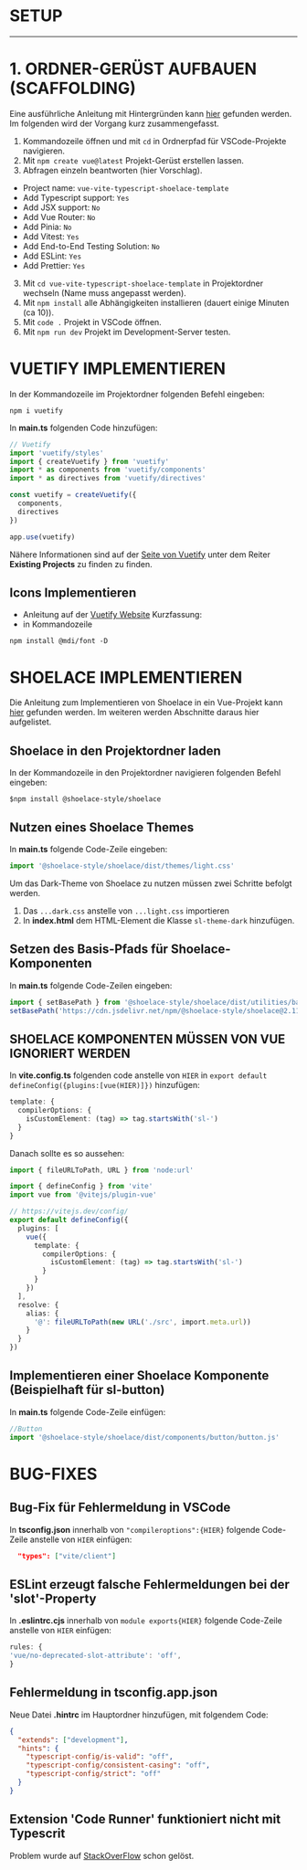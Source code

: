# **SETUP**

---

# 1. ORDNER-GERÜST AUFBAUEN (SCAFFOLDING)

Eine ausführliche Anleitung mit Hintergründen kann [hier](https://vuejs.org/guide/quick-start.html#local) gefunden werden. Im folgenden wird der Vorgang kurz zusammengefasst.

1. Kommandozeile öffnen und mit `cd` in Ordnerpfad für VSCode-Projekte navigieren.
2. Mit `npm create vue@latest` Projekt-Gerüst erstellen lassen.
3. Abfragen einzeln beantworten (hier Vorschlag).

- Project name: `vue-vite-typescript-shoelace-template`
- Add Typescript support: `Yes`
- Add JSX support: `No`
- Add Vue Router: `No`
- Add Pinia: `No`
- Add Vitest: `Yes`
- Add End-to-End Testing Solution: `No`
- Add ESLint: `Yes`
- Add Prettier: `Yes`

3. Mit `cd vue-vite-typescript-shoelace-template` in Projektordner wechseln (Name muss angepasst werden).
4. Mit `npm install` alle Abhängigkeiten installieren (dauert einige Minuten (ca 10)).
5. Mit `code .` Projekt in VSCode öffnen.
6. Mit `npm run dev` Projekt im Development-Server testen.

# VUETIFY IMPLEMENTIEREN

In der Kommandozeile im Projektordner folgenden Befehl eingeben:

```Shell
npm i vuetify
```

In **main.ts** folgenden Code hinzufügen:

```ts
// Vuetify
import 'vuetify/styles'
import { createVuetify } from 'vuetify'
import * as components from 'vuetify/components'
import * as directives from 'vuetify/directives'

const vuetify = createVuetify({
  components,
  directives
})

app.use(vuetify)
```

Nähere Informationen sind auf der [Seite von Vuetify](https://vuetifyjs.com/en/getting-started/installation/#existing-projects) unter dem Reiter **Existing Projects** zu finden zu finden.

## Icons Implementieren

- Anleitung auf der [Vuetify Website](https://vuetifyjs.com/en/features/icon-fonts/#installing-icon-fonts)
  Kurzfassung:
- in Kommandozeile

```
npm install @mdi/font -D
```

# SHOELACE IMPLEMENTIEREN

Die Anleitung zum Implementieren von Shoelace in ein Vue-Projekt kann [hier](https://shoelace.style/frameworks/vue) gefunden werden.
Im weiteren werden Abschnitte daraus hier aufgelistet.

## Shoelace in den Projektordner laden

In der Kommandozeile in den Projektordner navigieren folgenden Befehl eingeben:

```shell
$npm install @shoelace-style/shoelace
```

## Nutzen eines Shoelace Themes

In **main.ts** folgende Code-Zeile eingeben:

```ts
import '@shoelace-style/shoelace/dist/themes/light.css'
```

Um das Dark-Theme von Shoelace zu nutzen müssen zwei Schritte befolgt werden.

1. Das `...dark.css` anstelle von `...light.css` importieren
2. In **index.html** dem HTML-Element die Klasse `sl-theme-dark` hinzufügen.

## Setzen des Basis-Pfads für Shoelace-Komponenten

In **main.ts** folgende Code-Zeilen eingeben:

```ts
import { setBasePath } from '@shoelace-style/shoelace/dist/utilities/base-path.js'
setBasePath('https://cdn.jsdelivr.net/npm/@shoelace-style/shoelace@2.11.2/cdn/')
```

## SHOELACE KOMPONENTEN MÜSSEN VON VUE IGNORIERT WERDEN

In **vite.config.ts** folgenden code anstelle von `HIER` in `export default defineConfig({plugins:[vue(HIER)]})` hinzufügen:

```ts
template: {
  compilerOptions: {
    isCustomElement: (tag) => tag.startsWith('sl-')
  }
}
```

Danach sollte es so aussehen:

```ts
import { fileURLToPath, URL } from 'node:url'

import { defineConfig } from 'vite'
import vue from '@vitejs/plugin-vue'

// https://vitejs.dev/config/
export default defineConfig({
  plugins: [
    vue({
      template: {
        compilerOptions: {
          isCustomElement: (tag) => tag.startsWith('sl-')
        }
      }
    })
  ],
  resolve: {
    alias: {
      '@': fileURLToPath(new URL('./src', import.meta.url))
    }
  }
})
```

## Implementieren einer Shoelace Komponente (Beispielhaft für sl-button)

In **main.ts** folgende Code-Zeile einfügen:

```ts
//Button
import '@shoelace-style/shoelace/dist/components/button/button.js'
```

# BUG-FIXES

## Bug-Fix für Fehlermeldung in VSCode

In **tsconfig.json** innerhalb von `"compileroptions":{HIER}` folgende Code-Zeile anstelle von `HIER` einfügen:

```json
  "types": ["vite/client"]
```

## ESLint erzeugt falsche Fehlermeldungen bei der 'slot'-Property

In **.eslintrc.cjs** innerhalb von `module exports{HIER}` folgende Code-Zeile anstelle von `HIER` einfügen:

```cjs
rules: {
'vue/no-deprecated-slot-attribute': 'off',
}
```

## Fehlermeldung in **tsconfig.app.json**

Neue Datei **.hintrc** im Hauptordner hinzufügen, mit folgendem Code:

```json
{
  "extends": ["development"],
  "hints": {
    "typescript-config/is-valid": "off",
    "typescript-config/consistent-casing": "off",
    "typescript-config/strict": "off"
  }
}
```

## Extension 'Code Runner' funktioniert nicht mit Typescrit

Problem wurde auf [StackOverFlow](https://stackoverflow.com/questions/74108060/how-to-configure-coderunner-extension-to-execute-ts) schon gelöst.
